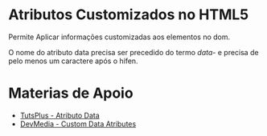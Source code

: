 # Atributos Customizados no HTML5

Permite Aplicar informações customizadas aos elementos no dom.

O nome do atributo data precisa ser precedido do termo *data-* e precisa de pelo menos um caractere após o hífen.

# Materias de Apoio

- [TutsPlus - Atributo Data](https://webdesign.tutsplus.com/pt/tutorials/all-you-need-to-know-about-the-html5-data-attribute--webdesign-9642)
- [DevMedia - Custom Data Atributes](https://www.devmedia.com.br/utilizando-os-custom-data-attributes-da-html5/28040)